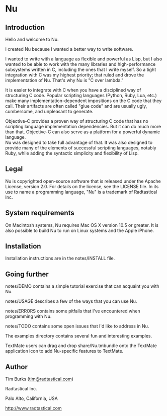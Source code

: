 Nu
=======

Introduction
-------

Hello and welcome to Nu.

I created Nu because I wanted a better way to write software.

I wanted to write with a language as flexible and powerful as Lisp, but I 
also wanted to be able to work with the many libraries and high-performance
subsystems written in C, including the ones that I write myself.  So a tight 
integration with C was my highest priority; that ruled and drove the 
implementation of Nu.  That's why Nu is "C over lambda."

It is easier to integrate with C when you have a disciplined way of structuring 
C code.  Popular scripting languages (Python, Ruby, Lua, etc.) make many 
implementation-dependent impositions on the C code that they call.  Their
artifacts are often called "glue code" and are usually ugly, cumbersome, and 
unpleasant to generate.

Objective-C provides a proven way of structuring C code that has no scripting 
language implementation dependencies.  But it can do much more than that.
Objective-C can also serve as a platform for a powerful dynamic language.  
Nu was designed to take full advantage of that.  It was also designed to 
provide many of the elements of successful scripting languages, notably 
Ruby, while adding the syntactic simplicity and flexibility of Lisp.   

Legal
-------

Nu is copyrighted open-source software that is released under the Apache
License, version 2.0.  For details on the license, see the LICENSE file.
In its use to name a programming language, "Nu" is a trademark of Radtastical Inc.

System requirements
-------

On Macintosh systems, Nu requires Mac OS X version 10.5 or greater.
It is also possible to build Nu to run on Linux systems and the 
Apple iPhone.

Installation
-------

Installation instructions are in the notes/INSTALL file.

Going further
-------

notes/DEMO contains a simple tutorial exercise that can acquaint you with Nu.

notes/USAGE describes a few of the ways that you can use Nu.

notes/ERRORS contains some pitfalls that I've encountered when programming 
with Nu.

notes/TODO contains some open issues that I'd like to address in Nu.

The examples directory contains several fun and interesting examples.

TextMate users can drag and drop share/Nu.tmbundle onto the TextMate 
application icon to add Nu-specific features to TextMate.

Author
-------

Tim Burks (tim@radtastical.com)

Radtastical Inc.

Palo Alto, California, USA

http://www.radtastical.com
